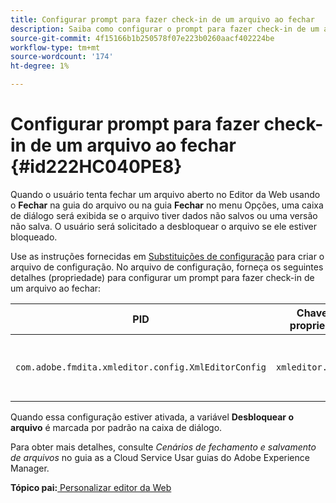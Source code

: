 ```yaml
---
title: Configurar prompt para fazer check-in de um arquivo ao fechar
description: Saiba como configurar o prompt para fazer check-in de um arquivo ao fechar
source-git-commit: 4f15166b1b250578f07e223b0260aacf402224be
workflow-type: tm+mt
source-wordcount: '174'
ht-degree: 1%

---
```



# Configurar prompt para fazer check-in de um arquivo ao fechar {#id222HC040PE8}

Quando o usuário tenta fechar um arquivo aberto no Editor da Web usando o **Fechar** na guia do arquivo ou na guia **Fechar** no menu Opções, uma caixa de diálogo será exibida se o arquivo tiver dados não salvos ou uma versão não salva. O usuário será solicitado a desbloquear o arquivo se ele estiver bloqueado.

Use as instruções fornecidas em [Substituições de configuração](download-install-additional-config-override.md#) para criar o arquivo de configuração. No arquivo de configuração, forneça os seguintes detalhes \(propriedade\) para configurar um prompt para fazer check-in de um arquivo ao fechar:

| PID | Chave de propriedade | Valor da propriedade |
|---|------------|--------------|
| `com.adobe.fmdita.xmleditor.config.XmlEditorConfig` | `xmleditor.checkin` | Booleano\\ ( true/ false\).<br> **Valor padrão**: falso |

Quando essa configuração estiver ativada, a variável **Desbloquear o arquivo** é marcada por padrão na caixa de diálogo.

Para obter mais detalhes, consulte *Cenários de fechamento e salvamento de arquivos* no guia as a Cloud Service Usar guias do Adobe Experience Manager.

**Tópico pai:**[ Personalizar editor da Web](conf-web-editor.md)

